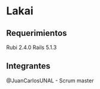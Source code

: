 # Lakai

## Requerimientos

Rubi 2.4.0
Rails 5.1.3

## Integrantes

@JuanCarlosUNAL - Scrum master

